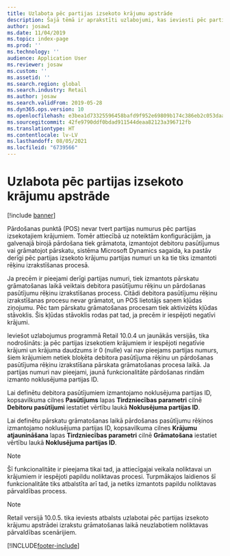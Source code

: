 ```yaml
---
title: Uzlabota pēc partijas izsekoto krājumu apstrāde
description: Šajā tēmā ir aprakstīti uzlabojumi, kas ieviesti pēc partijas izsekoto krājumu apstrādē, kura tiek veikta pārskata grāmatošanas procesa laikā.
author: josaw1
ms.date: 11/04/2019
ms.topic: index-page
ms.prod: ''
ms.technology: ''
audience: Application User
ms.reviewer: josaw
ms.custom: ''
ms.assetid: ''
ms.search.region: global
ms.search.industry: Retail
ms.author: josaw
ms.search.validFrom: 2019-05-28
ms.dyn365.ops.version: 10
ms.openlocfilehash: e3bea1d73325596458bafd9f952e69809b174c386eb2c053daa0a2b5b4bed4de
ms.sourcegitcommit: 42fe9790ddf0bdad911544deaa82123a396712fb
ms.translationtype: HT
ms.contentlocale: lv-LV
ms.lasthandoff: 08/05/2021
ms.locfileid: "6739566"
---
```

# <a name="improved-handling-of-batch-tracked-items"></a>Uzlabota pēc partijas izsekoto krājumu apstrāde


[!include [banner](includes/banner.md)]


Pārdošanas punktā (POS) nevar tvert partijas numurus pēc partijas izsekotajiem krājumiem. Tomēr attiecībā uz noteiktām konfigurācijām, ja galvenajā birojā pārdošana tiek grāmatota, izmantojot debitoru pasūtījumus vai grāmatojot pārskatu, sistēma Microsoft Dynamics sagaida, ka pastāv derīgi pēc partijas izsekoto krājumu partijas numuri un ka tie tiks izmantoti rēķinu izrakstīšanas procesā.

Ja precēm ir pieejami derīgi partijas numuri, tiek izmantots pārskatu grāmatošanas laikā veiktais debitora pasūtījumu rēķinu un pārdošanas pasūtījumu rēķinu izrakstīšanas process. Citādi debitora pasūtījumu rēķinu izrakstīšanas procesu nevar grāmatot, un POS lietotājs saņem kļūdas ziņojumu. Pēc tam pārskatu grāmatošanas procesam tiek aktivizēts kļūdas stāvoklis. Šis kļūdas stāvoklis rodas pat tad, ja precēm ir iespējoti negatīvi krājumi.

Ieviešot uzlabojumus programmā Retail 10.0.4 un jaunākās versijās, tika nodrošināts: ja pēc partijas izsekotiem krājumiem ir iespējoti negatīvie krājumi un krājuma daudzums ir 0 (nulle) vai nav pieejams partijas numurs, šiem krājumiem netiek bloķēta debitora pasūtījuma rēķinu un pārdošanas pasūtījuma rēķinu izrakstīšana pārskata grāmatošanas procesa laikā. Ja partijas numuri nav pieejami, jaunā funkcionalitāte pārdošanas rindām izmanto noklusējuma partijas ID.

Lai definētu debitora pasūtījumiem izmantojamo noklusējuma partijas ID, kopsavilkuma cilnes **Pasūtījums** lapas **Tirdzniecības parametri** cilnē **Debitoru pasūtījumi** iestatiet vērtību laukā **Noklusējuma partijas ID**.

Lai definētu pārskatu grāmatošanas laikā pārdošanas pasūtījumu rēķinos izmantojamo noklusējuma partijas ID, kopsavilkuma cilnes **Krājumu atjaunināšana** lapas **Tirdzniecības parametri** cilnē **Grāmatošana** iestatiet vērtību laukā **Noklusējuma partijas ID**.

> [!NOTE]
> Šī funkcionalitāte ir pieejama tikai tad, ja attiecīgajai veikala noliktavai un krājumiem ir iespējoti papildu noliktavas procesi. Turpmākajos laidienos šī funkcionalitāte tiks atbalstīta arī tad, ja netiks izmantots papildu noliktavas pārvaldības process.

> [!NOTE]
> Retail versijā 10.0.5. tika ieviests atbalsts uzlabotai pēc partijas izsekoto krājumu apstrādei izrakstu grāmatošanas laikā neuzlabotiem noliktavas pārvaldības scenārijiem.


[!INCLUDE[footer-include](../includes/footer-banner.md)]